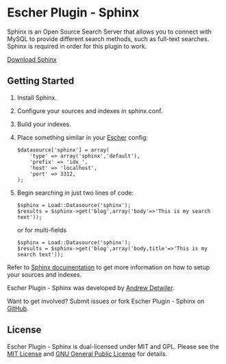 # Escher Plugin - Sphinx #

Sphinx is an Open Source Search Server that allows you to connect with MySQL
to provide different search methods, such as full-text searches.
Sphinx is required in order for this plugin to work.

[Download Sphinx][1]

## Getting Started ##

1. Install Sphinx.
2. Configure your sources and indexes in sphinx.conf.
3. Build your indexes.
4. Place something similar in your [Escher][2] config:

	```
	$datasource['sphinx'] = array(
		'type' => array('sphinx','default'),
        'prefix' => 'idx_',
        'host' => 'localhost',
        'port' => 3312,
	);
	```

5. Begin searching in just two lines of code:

	```
	$sphinx = Load::Datasource('sphinx');
	$results = $sphinx->get('blog',array('body'=>'This is my search text'));
	```

	or for multi-fields

    ```
    $sphinx = Load::Datasource('sphinx');
    $results = $sphinx->get('blog',array('body,title'=>'This is my search text'));
    ```

Refer to [Sphinx documentation][3] to get more information on how to setup your sources and indexes.

Escher Plugin - Sphinx was developed by [Andrew Detwiler][4].

Want to get involved?  Submit issues or fork Escher Plugin - Sphinx on [GitHub][5].

## License ##

Escher Plugin - Sphinx is dual-licensed under MIT and GPL. Please see the [MIT License][6] and
[GNU General Public License][7] for details.

[1]: http://sphinxsearch.com/downloads/
[2]: http://github.com/thomshouse/escher
[3]: http://sphinxsearch.com/docs/
[4]: https://plus.google.com/115067270129450960275/about
[5]: https://github.com/adetwiler/escher-plugin-sphinx
[6]: http://en.wikipedia.org/wiki/MIT_License
[7]: http://www.gnu.org/licenses/gpl.html